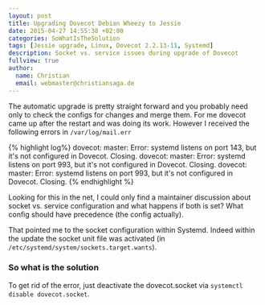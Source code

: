 ```yaml
---
layout: post
title: Upgrading Dovecot Debian Wheezy to Jessie
date: 2015-04-27 14:55:38 +02:00
categories: SoWhatIsTheSolution
tags: [Jessie upgrade, Linux, Dovecot 2.2.13-11, Systemd]
description: Socket vs. service issues during upgrade of Dovecot
fullview: true
author:
  name: Christian
  email: webmaster@christiansaga.de
---
```


The automatic upgrade is pretty straight forward and you probably need only to check the configs for changes and merge them. For me dovecot came up after the restart and was doing its work. However I received the following errors in ```/var/log/mail.err```

{% highlight log%}
dovecot: master: Error: systemd listens on port 143, but it's not configured in Dovecot. Closing.
dovecot: master: Error: systemd listens on port 993, but it's not configured in Dovecot. Closing.
dovecot: master: Error: systemd listens on port 993, but it's not configured in Dovecot. Closing.
{% endhighlight %}

Looking for this in the net, I could only find a maintainer discussion about socket vs. service configuration and what happens if both is set? What config should have precedence (the config actually).

That pointed me to the socket configuration within Systemd. Indeed within the update the socket unit file was activated (in ```/etc/systemd/system/sockets.target.wants```).

### So what is the solution
To get rid of the error, just deactivate the dovecot.socket via ```systemctl disable dovecot.socket```.
